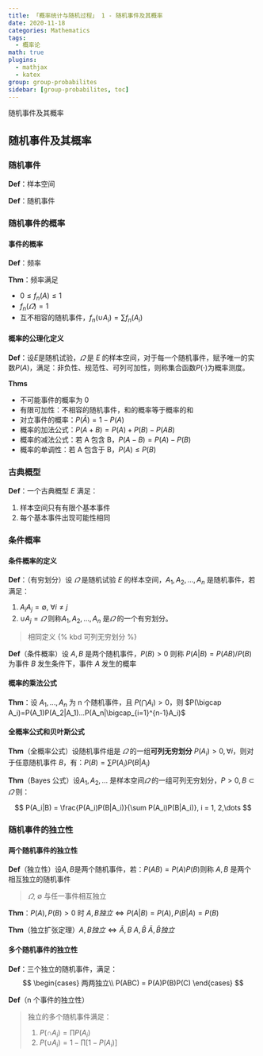 ```yaml
---
title: 「概率统计与随机过程」 1 - 随机事件及其概率
date: 2020-11-18
categories: Mathematics
tags:
  - 概率论
math: true
plugins:
  - mathjax
  - katex
group: group-probabilites
sidebar: [group-probabilites, toc]
---
```


随机事件及其概率

<!-- more -->

## 随机事件及其概率

### 随机事件

**Def**：样本空间

**Def**：随机事件

### 随机事件的概率

#### 事件的概率

**Def**：频率

**Thm**：频率满足

- $0\le f_n(A)\le 1$
- $f_n(\varOmega)=1$
- 互不相容的随机事件，$f_n(\cup A_i)=\sum f_n(A_i)$

#### 概率的公理化定义

**Def**：设$E$是随机试验，$\varOmega$ 是 $E$ 的样本空间，对于每一个随机事件，赋予唯一的实数$P(A)$，满足：非负性、规范性、可列可加性，则称集合函数$P(\cdot)$为概率测度。

**Thms**

- 不可能事件的概率为 0
- 有限可加性：不相容的随机事件，和的概率等于概率的和
- 对立事件的概率：$P(\bar A)=1-P(A)$
- 概率的加法公式：$P(A+B)=P(A)+P(B)-P(AB)$
- 概率的减法公式：若 A 包含 B，$P(A-B)=P(A)-P(B)$
- 概率的单调性：若 A 包含于 B，$P(A)\le P(B)$

### 古典概型

**Def**：一个古典概型 $E$ 满足：

1. 样本空间只有有限个基本事件
2. 每个基本事件出现可能性相同

### 条件概率

#### 条件概率的定义

**Def**：（有穷划分）设 $\varOmega$ 是随机试验 $E$ 的样本空间，$A_1,A_2,\dots, A_n$ 是随机事件，若满足：
  1. $A_iA_j = \emptyset,~\forall i\ne j$
  2. $\cup A_j = \varOmega$
则称$A_1,A_2,\dots, A_n$ 是$\varOmega$ 的一个有穷划分。

> 相同定义 {% kbd 可列无穷划分 %}

**Def**（条件概率）设 $A,B$ 是两个随机事件，$P(B)>0$ 则称 $P(A|B)=P(AB)/P(B)$ 为事件 $B$ 发生条件下，事件 $A$ 发生的概率

#### 概率的乘法公式

**Thm**：设 $A_1, ...,A_n$ 为 n 个随机事件，且 $P(\bigcap A_i)>0$，则 $P(\bigcap A_i)=P(A_1)P(A_2|A_1)...P(A_n|\bigcap_{i=1}^{n-1}A_i)$

#### 全概率公式和贝叶斯公式

**Thm**（全概率公式）设随机事件组是 $\varOmega$ 的一组**可列无穷划分** $P(A_i) > 0,\forall i$，则对于任意随机事件 $B$，有：$P(B) = \sum P(A_i)P(B|A_i)$

**Thm**（Bayes 公式）设$A_1, A_2,\dots$ 是样本空间$\varOmega$ 的一组可列无穷划分，$P>0,B\subset \varOmega$ 则：

$$
  P(A_i|B) = \frac{P(A_i)P(B|A_i)}{\sum P(A_i)P(B|A_i)}, i = 1, 2,\dots
$$

### 随机事件的独立性

#### 两个随机事件的独立性

**Def**（独立性）设$A,B$是两个随机事件，若：$P(AB) = P(A)P(B)$则称 $A, B$ 是两个相互独立的随机事件

> $\varOmega,~\emptyset$ 与任一事件相互独立

**Thm**：$P(A),P(B)>0$ 时 $A,B独立\iff P(A|B)=P(A), P(B|A)=P(B)$

**Thm**（独立扩张定理）$A,B独立\iff \bar A,B~A,\bar B~ \bar A,\bar B 独立$

#### 多个随机事件的独立性

**Def**：三个独立的随机事件，满足：
$$
  \begin{cases}
      两两独立\\
      P(ABC) = P(A)P(B)P(C)
  \end{cases}
$$

**Def**（n 个事件的独立性）

> 独立的多个随机事件满足：
>
> 1. $P(\cap A_i) = \prod P(A_i)$
> 2. $P(\cup A_i) = 1 - \prod[1-P(A_i)]$
